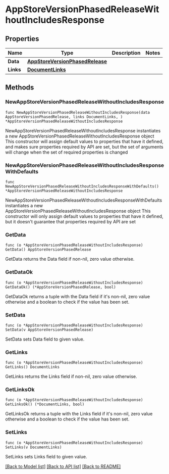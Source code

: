 # AppStoreVersionPhasedReleaseWithoutIncludesResponse

## Properties

Name | Type | Description | Notes
------------ | ------------- | ------------- | -------------
**Data** | [**AppStoreVersionPhasedRelease**](AppStoreVersionPhasedRelease.md) |  | 
**Links** | [**DocumentLinks**](DocumentLinks.md) |  | 

## Methods

### NewAppStoreVersionPhasedReleaseWithoutIncludesResponse

`func NewAppStoreVersionPhasedReleaseWithoutIncludesResponse(data AppStoreVersionPhasedRelease, links DocumentLinks, ) *AppStoreVersionPhasedReleaseWithoutIncludesResponse`

NewAppStoreVersionPhasedReleaseWithoutIncludesResponse instantiates a new AppStoreVersionPhasedReleaseWithoutIncludesResponse object
This constructor will assign default values to properties that have it defined,
and makes sure properties required by API are set, but the set of arguments
will change when the set of required properties is changed

### NewAppStoreVersionPhasedReleaseWithoutIncludesResponseWithDefaults

`func NewAppStoreVersionPhasedReleaseWithoutIncludesResponseWithDefaults() *AppStoreVersionPhasedReleaseWithoutIncludesResponse`

NewAppStoreVersionPhasedReleaseWithoutIncludesResponseWithDefaults instantiates a new AppStoreVersionPhasedReleaseWithoutIncludesResponse object
This constructor will only assign default values to properties that have it defined,
but it doesn't guarantee that properties required by API are set

### GetData

`func (o *AppStoreVersionPhasedReleaseWithoutIncludesResponse) GetData() AppStoreVersionPhasedRelease`

GetData returns the Data field if non-nil, zero value otherwise.

### GetDataOk

`func (o *AppStoreVersionPhasedReleaseWithoutIncludesResponse) GetDataOk() (*AppStoreVersionPhasedRelease, bool)`

GetDataOk returns a tuple with the Data field if it's non-nil, zero value otherwise
and a boolean to check if the value has been set.

### SetData

`func (o *AppStoreVersionPhasedReleaseWithoutIncludesResponse) SetData(v AppStoreVersionPhasedRelease)`

SetData sets Data field to given value.


### GetLinks

`func (o *AppStoreVersionPhasedReleaseWithoutIncludesResponse) GetLinks() DocumentLinks`

GetLinks returns the Links field if non-nil, zero value otherwise.

### GetLinksOk

`func (o *AppStoreVersionPhasedReleaseWithoutIncludesResponse) GetLinksOk() (*DocumentLinks, bool)`

GetLinksOk returns a tuple with the Links field if it's non-nil, zero value otherwise
and a boolean to check if the value has been set.

### SetLinks

`func (o *AppStoreVersionPhasedReleaseWithoutIncludesResponse) SetLinks(v DocumentLinks)`

SetLinks sets Links field to given value.



[[Back to Model list]](../README.md#documentation-for-models) [[Back to API list]](../README.md#documentation-for-api-endpoints) [[Back to README]](../README.md)


